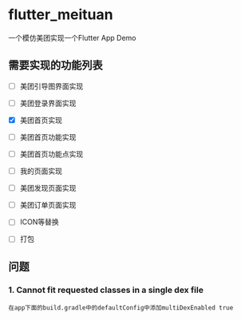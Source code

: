 # flutter_meituan

一个模仿美团实现一个Flutter App Demo

## 需要实现的功能列表



- [ ] 美团引导图界面实现
- [ ] 美团登录界面实现
- [x] 美团首页实现
- [ ] 美团首页功能实现
- [ ] 美团首页功能点实现
- [ ] 我的页面实现
- [ ] 美团发现页面实现
- [ ] 美团订单页面实现
- [ ] ICON等替换
- [ ] 打包


## 问题

### 1. Cannot fit requested classes in a single dex file

``
在app下面的build.gradle中的defaultConfig中添加multiDexEnabled true
``